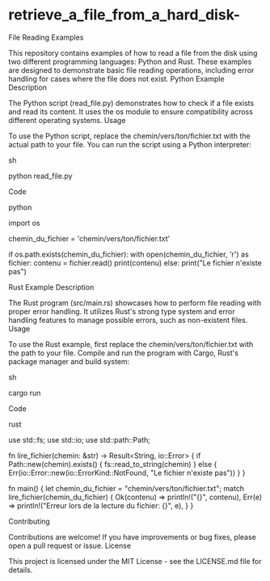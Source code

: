 # retrieve_a_file_from_a_hard_disk-


File Reading Examples

This repository contains examples of how to read a file from the disk using two different programming languages: Python and Rust. These examples are designed to demonstrate basic file reading operations, including error handling for cases where the file does not exist.
Python Example
Description

The Python script (read_file.py) demonstrates how to check if a file exists and read its content. It uses the os module to ensure compatibility across different operating systems.
Usage

To use the Python script, replace the chemin/vers/ton/fichier.txt with the actual path to your file. You can run the script using a Python interpreter:

sh

python read_file.py

Code

python

import os

chemin_du_fichier = 'chemin/vers/ton/fichier.txt'

if os.path.exists(chemin_du_fichier):
    with open(chemin_du_fichier, 'r') as fichier:
        contenu = fichier.read()
        print(contenu)
else:
    print("Le fichier n'existe pas")

Rust Example
Description

The Rust program (src/main.rs) showcases how to perform file reading with proper error handling. It utilizes Rust's strong type system and error handling features to manage possible errors, such as non-existent files.
Usage

To use the Rust example, first replace the chemin/vers/ton/fichier.txt with the path to your file. Compile and run the program with Cargo, Rust's package manager and build system:

sh

cargo run

Code

rust

use std::fs;
use std::io;
use std::path::Path;

fn lire_fichier(chemin: &str) -> Result<String, io::Error> {
    if Path::new(chemin).exists() {
        fs::read_to_string(chemin)
    } else {
        Err(io::Error::new(io::ErrorKind::NotFound, "Le fichier n'existe pas"))
    }
}

fn main() {
    let chemin_du_fichier = "chemin/vers/ton/fichier.txt";
    match lire_fichier(chemin_du_fichier) {
        Ok(contenu) => println!("{}", contenu),
        Err(e) => println!("Erreur lors de la lecture du fichier: {}", e),
    }
}

Contributing

Contributions are welcome! If you have improvements or bug fixes, please open a pull request or issue.
License

This project is licensed under the MIT License - see the LICENSE.md file for details.
